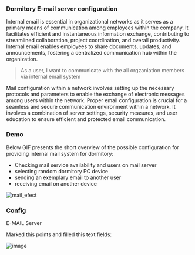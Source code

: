 ### Dormitory E-mail server configuration

Internal email is essential in organizational networks as it serves as a primary means of communication among employees within the company. It facilitates efficient and instantaneous information exchange, contributing to streamlined collaboration, project coordination, and overall productivity. Internal email enables employees to share documents, updates, and announcements, fostering a centralized communication hub within the organization.

> As a user, I want to communicate with the all orgzaniation members via internal email system

Mail configuration within a network involves setting up the necessary protocols and parameters to enable the exchange of electronic messages among users within the network. Proper email configuration is crucial for a seamless and secure communication environment within a network. It involves a combination of server settings, security measures, and user education to ensure efficient and protected email communication.

### Demo

Below GIF presents the short overview of the possible configuration for providing internal mail system for dormitory:

- Checking mail service availability and users on mail server
- selecting random dormitory PC device
- sending an exemplary email to another user
- receiving email on another device

![mail_efect](https://github.com/janek1842/NetCamps/assets/56030577/f86d6a77-9496-40ac-891e-0e033acfbf59)

### Config

E-MAIL Server

Marked this points and filled this text fields:

![image](https://github.com/janek1842/NetCamps/assets/56090710/1e8b5ee1-a43b-4525-b56f-2a580534cc58)
